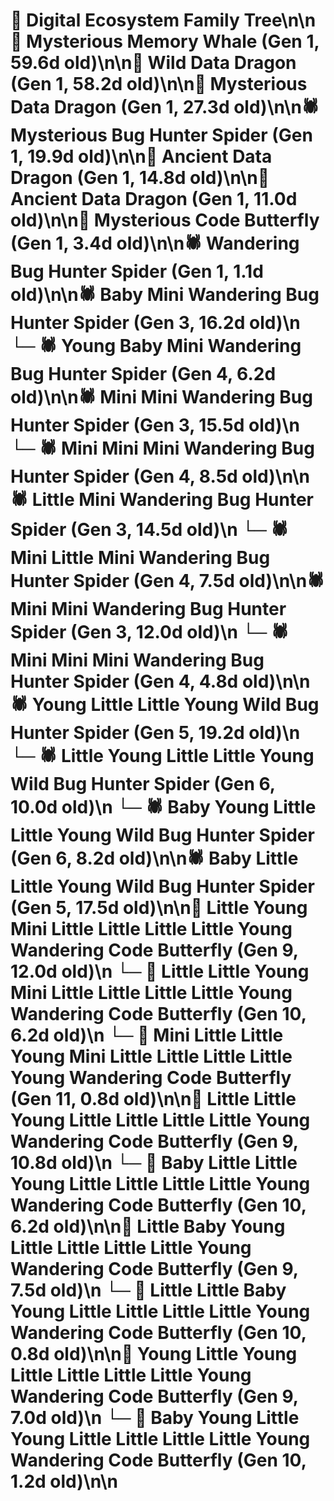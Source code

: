 # 🌳 Digital Ecosystem Family Tree\n\n🐋 Mysterious Memory Whale (Gen 1, 59.6d old)\n\n🐉 Wild Data Dragon (Gen 1, 58.2d old)\n\n🐉 Mysterious Data Dragon (Gen 1, 27.3d old)\n\n🕷️ Mysterious Bug Hunter Spider (Gen 1, 19.9d old)\n\n🐉 Ancient Data Dragon (Gen 1, 14.8d old)\n\n🐉 Ancient Data Dragon (Gen 1, 11.0d old)\n\n🦋 Mysterious Code Butterfly (Gen 1, 3.4d old)\n\n🕷️ Wandering Bug Hunter Spider (Gen 1, 1.1d old)\n\n🕷️ Baby Mini Wandering Bug Hunter Spider (Gen 3, 16.2d old)\n  └─ 🕷️ Young Baby Mini Wandering Bug Hunter Spider (Gen 4, 6.2d old)\n\n🕷️ Mini Mini Wandering Bug Hunter Spider (Gen 3, 15.5d old)\n  └─ 🕷️ Mini Mini Mini Wandering Bug Hunter Spider (Gen 4, 8.5d old)\n\n🕷️ Little Mini Wandering Bug Hunter Spider (Gen 3, 14.5d old)\n  └─ 🕷️ Mini Little Mini Wandering Bug Hunter Spider (Gen 4, 7.5d old)\n\n🕷️ Mini Mini Wandering Bug Hunter Spider (Gen 3, 12.0d old)\n  └─ 🕷️ Mini Mini Mini Wandering Bug Hunter Spider (Gen 4, 4.8d old)\n\n🕷️ Young Little Little Young Wild Bug Hunter Spider (Gen 5, 19.2d old)\n  └─ 🕷️ Little Young Little Little Young Wild Bug Hunter Spider (Gen 6, 10.0d old)\n  └─ 🕷️ Baby Young Little Little Young Wild Bug Hunter Spider (Gen 6, 8.2d old)\n\n🕷️ Baby Little Little Young Wild Bug Hunter Spider (Gen 5, 17.5d old)\n\n🦋 Little Young Mini Little Little Little Little Young Wandering Code Butterfly (Gen 9, 12.0d old)\n  └─ 🦋 Little Little Young Mini Little Little Little Little Young Wandering Code Butterfly (Gen 10, 6.2d old)\n    └─ 🦋 Mini Little Little Young Mini Little Little Little Little Young Wandering Code Butterfly (Gen 11, 0.8d old)\n\n🦋 Little Little Young Little Little Little Little Young Wandering Code Butterfly (Gen 9, 10.8d old)\n  └─ 🦋 Baby Little Little Young Little Little Little Little Young Wandering Code Butterfly (Gen 10, 6.2d old)\n\n🦋 Little Baby Young Little Little Little Little Young Wandering Code Butterfly (Gen 9, 7.5d old)\n  └─ 🦋 Little Little Baby Young Little Little Little Little Young Wandering Code Butterfly (Gen 10, 0.8d old)\n\n🦋 Young Little Young Little Little Little Little Young Wandering Code Butterfly (Gen 9, 7.0d old)\n  └─ 🦋 Baby Young Little Young Little Little Little Little Young Wandering Code Butterfly (Gen 10, 1.2d old)\n\n